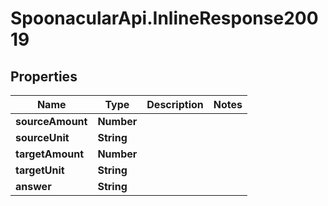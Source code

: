 # SpoonacularApi.InlineResponse20019

## Properties

Name | Type | Description | Notes
------------ | ------------- | ------------- | -------------
**sourceAmount** | **Number** |  | 
**sourceUnit** | **String** |  | 
**targetAmount** | **Number** |  | 
**targetUnit** | **String** |  | 
**answer** | **String** |  | 



